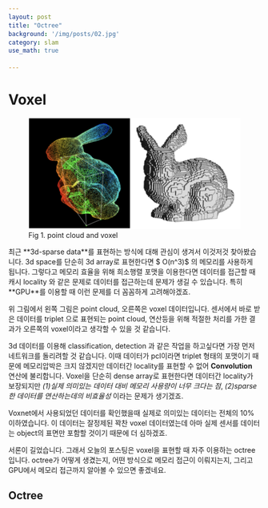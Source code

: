 ```yaml
---
layout: post
title: "Octree"
background: '/img/posts/02.jpg'
category: slam
use_math: true

---
```


# Voxel
<figure>
<img class="img-fluid" src="/img/posts/pcl_vox.PNG" alt="pcl_ovx">
<figcaption>Fig 1. point cloud and voxel</figcaption>
</figure>
최근 **3d-sparse data**를 표현하는 방식에 대해 관심이 생겨서 이것저것 찾아봤습니다.
3d space를 단순히 3d array로 표현한다면 $ O(n^3)$ 의 메모리를 사용하게 됩니다.
그렇다고 메모리 효율을 위해 희소행렬 포맷을 이용한다면 데이터를 접근할 때 캐시 locality 와 같은 문제로
데이터를 접근하는데 문제가 생길 수 있습니다. 
특히 **GPU**를 이용할 때 이런 문제를 더 꼼꼼하게 고려해야겠죠.

위 그림에서 왼쪽 그림은 point cloud, 오른쪽은 voxel 데이터입니다.
센서에서 바로 받은 데이터를  triplet 으로 표현되는 point cloud,
연산등을 위해 적절한 처리를 가한 결과가 오른쪽의 voxel이라고 생각할 수 있을 것 같습니다.

3d 데이터를 이용해 classification, detection 과 같은 작업을 하고싶다면 가장 먼저 네트워크를 돌리려할 것 같습니다.
이때 데이터가 pcl이라면 triplet 형태의 포맷이기 때문에 메모리압박은 크지 않겠지만 
데이터간 locality를 표현할 수 없어 **Convolution** 연산에 불리합니다.
Voxel을 단순히 dense array로 표현한다면 데이터간 locality가 보장되지만 *(1)실제 의미있는 데이터 대비 메모리 사용량이 너무 크다는 점*, 
*(2)sparse 한 데이터를 연산하는데의 비효율성* 이라는 문제가 생기겠죠.

Voxnet에서 사용되었던 데이터를 확인했을때 실제로 의미있는 데이터는 전체의 10% 이하였습니다.
이 데이터는 잘정제된 꽉찬 voxel 데이터였는데 아마 실제 센서를 데이터는 object의 표면만 포함할 것이기 때문에
더 심하겠죠.

서론이 길었습니다. 그래서 오늘의 포스팅은 voxel을 표현할 때 자주 이용하는 octree 입니다.
octree가 어떻게 생겼는지, 어떤 방식으로 메모리 접근이 이뤄지는지, 그리고 GPU에서 메모리 접근까지 알아볼 수 있으면 좋겠네요.


## Octree 

